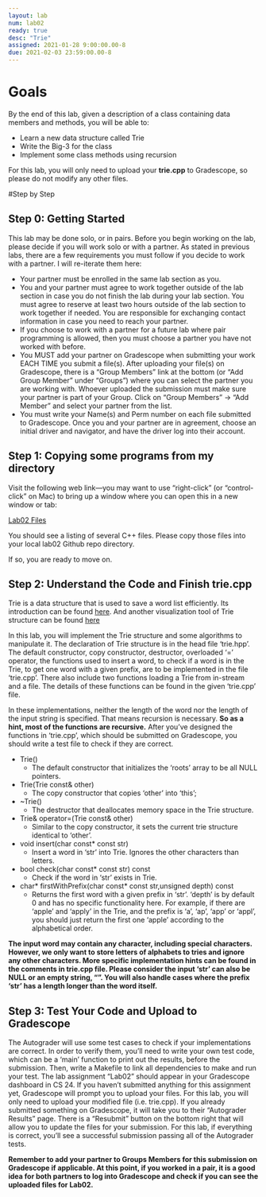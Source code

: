 ```yaml
---
layout: lab
num: lab02
ready: true
desc: "Trie"
assigned: 2021-01-28 9:00:00.00-8
due: 2021-02-03 23:59:00.00-8
---
```


# Goals
By the end of this lab, given a description of a class containing data members and methods, you will be able to:
* Learn a new data structure called Trie
* Write the Big-3 for the class
* Implement some class methods using recursion

For this lab, you will only need to upload your **trie.cpp** to Gradescope, so please do not modify any other files. 

#Step by Step

## Step 0: Getting Started

This lab may be done solo, or in pairs.
Before you begin working on the lab, please decide if you will work solo or with a partner.
As stated in previous labs, there are a few requirements you must follow if you decide to work with a partner. I will re-iterate them here:
* Your partner must be enrolled in the same lab section as you.
* You and your partner must agree to work together outside of the lab section in case you do not finish the lab during your lab section. You must agree to reserve at least two hours outside of the lab section to work together if needed. You are responsible for exchanging contact information in case you need to reach your partner.
* If you choose to work with a partner for a future lab where pair programming is allowed, then you must choose a partner you have not worked with before.
* You MUST add your partner on Gradescope when submitting your work EACH TIME you submit a file(s). After uploading your file(s) on Gradescope, there is a “Group Members” link at the bottom (or “Add Group Member” under “Groups”) where you can select the partner you are working with. Whoever uploaded the submission must make sure your partner is part of your Group. Click on “Group Members” -> “Add Member” and select your partner from the list.
* You must write your Name(s) and Perm number on each file submitted to Gradescope.
Once you and your partner are in agreement, choose an initial driver and navigator, and have the driver log into their account.

## Step 1: Copying some programs from my directory
Visit the following web link—you may want to use “right-click” (or “control-click” on Mac) to bring up a window where you can open this in a new window or tab:

[Lab02 Files](https://github.com/ucsb-cs24-kozerawski-w21/lab02_data)

You should see a listing of several C++ files. Please copy those files into your local lab02 Github repo directory.

If so, you are ready to move on.

## Step 2: Understand the Code and Finish trie.cpp 
Trie is a data structure that is used to save a word list efficiently. Its introduction can be found [here](https://www.youtube.com/watch?v=-urNrIAQnNo). And another visualization tool of Trie structure can be found [here](https://www.cs.usfca.edu/~galles/visualization/Trie.html)

In this lab, you will implement the Trie structure and some algorithms to manipulate it. The declaration of Trie structure is in the head file ‘trie.hpp’. The default constructor, copy constructor, destructor, overloaded ‘=’ operator, the functions used to insert a word, to check if a word is in the Trie, to get one word with a given prefix, are to be implemented in the file ‘trie.cpp’. There also include two functions loading a Trie from in-stream and a file. The details of these functions can be found in the given ‘trie.cpp’ file. 

In these implementations, neither the length of the word nor the length of the input string is specified. That means recursion is necessary. **So as a hint, most of the functions are recursive.** After you’ve designed the functions in ‘trie.cpp’, which should be submitted on Gradescope, you should write a test file to check if they are correct.

* Trie()
	* The default constructor that initializes the ‘roots’ array to be all NULL pointers.
* Trie(Trie const& other)
	* The copy constructor that copies ‘other’ into ‘this’;
* ~Trie()
	* The destructor that deallocates memory space in the Trie structure.
* Trie& operator=(Trie const& other)
	* Similar to the copy constructor, it sets the current trie structure identical to ‘other’.
* void insert(char const* const str)
	* Insert a word in ‘str’ into Trie.  Ignores the other characters than letters.
* bool check(char const* const str) const
	* Check if the word in ‘str’ exists in Trie.
* char* firstWithPrefix(char const* const str,unsigned depth) const
	* Returns the first word with a given prefix in ‘str’. ‘depth’ is by default 0 and has no specific functionality here. For example, if there are ‘apple’ and ‘apply’ in the Trie, and the prefix is ‘a’, ‘ap’, ‘app’ or ‘appl’, you should just return the first one ‘apple’ according to the alphabetical order.

**The input word may contain any character, including special characters. However, we only want to store letters of alphabets to tries and ignore any other characters. More specific implementation hints can be found in the comments in trie.cpp file. Please consider the input ‘str’ can also be NULL or an empty string, “”. You will also handle cases where the prefix ‘str’ has a length longer than the word itself.**

## Step 3: Test Your Code and Upload to Gradescope
The Autograder will use some test cases to check if your implementations are correct. In order to verify them, you’ll need to write your own test code, which can be a ‘main’ function to print out the results, before the submission. Then, write a Makefile to link all dependencies to make and run your test. The lab assignment “Lab02” should appear in your Gradescope dashboard in CS 24. If you haven’t submitted anything for this assignment yet, Gradescope will prompt you to upload your files. For this lab, you will only need to upload your modified file (i.e. trie.cpp). If you already submitted something on Gradescope, it will take you to their “Autograder Results” page. There is a “Resubmit” button on the bottom right that will allow you to update the files for your submission. For this lab, if everything is correct, you’ll see a successful submission passing all of the Autograder tests.


**Remember to add your partner to Groups Members for this submission on Gradescope if applicable. At this point, if you worked in a pair, it is a good idea for both partners to log into Gradescope and check if you can see the uploaded files for Lab02.**

